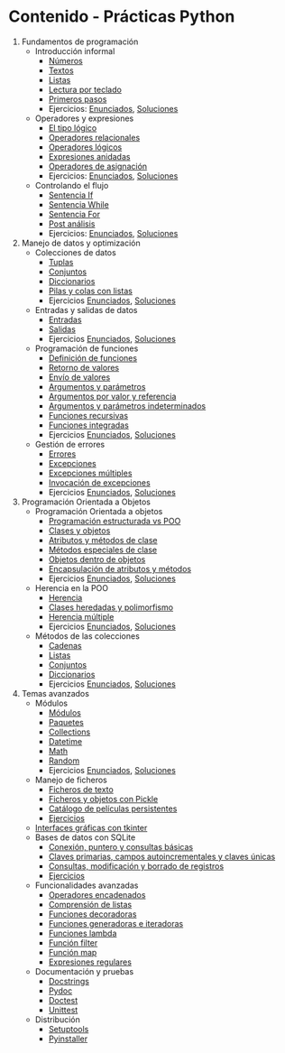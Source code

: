 # Contenido - Prácticas Python
 1. Fundamentos de programación
    * Introducción informal
      * [Números](https://github.com/gapc87/python/blob/master/Fase%201%20-%20Fundamentos%20de%20programacion/Tema%2001%20-%20Introduccion%20informal/Apuntes/Leccion%201%20(Apuntes)%20-%20Numeros.ipynb)
      * [Textos](https://github.com/gapc87/python/blob/master/Fase%201%20-%20Fundamentos%20de%20programacion/Tema%2001%20-%20Introduccion%20informal/Apuntes/Leccion%202%20(Apuntes)%20-%20Textos.ipynb)
      * [Listas](https://github.com/gapc87/python/blob/master/Fase%201%20-%20Fundamentos%20de%20programacion/Tema%2001%20-%20Introduccion%20informal/Apuntes/Leccion%203%20(Apuntes)%20-%20Listas.ipynb)
      * [Lectura por teclado](https://github.com/gapc87/python/blob/master/Fase%201%20-%20Fundamentos%20de%20programacion/Tema%2001%20-%20Introduccion%20informal/Apuntes/Leccion%204%20(Apuntes)%20-%20Lectura%20por%20teclado.ipynb)
      * [Primeros pasos](https://github.com/gapc87/python/blob/master/Fase%201%20-%20Fundamentos%20de%20programacion/Tema%2001%20-%20Introduccion%20informal/Apuntes/Leccion%205%20(Apuntes)%20-%20Primeros%20pasos.ipynb)
      * Ejercicios: [Enunciados](https://github.com/gapc87/python/blob/master/Fase%201%20-%20Fundamentos%20de%20programacion/Tema%2001%20-%20Introduccion%20informal/Ejercicios/Enunciados.ipynb), [Soluciones](https://github.com/gapc87/python/blob/master/Fase%201%20-%20Fundamentos%20de%20programacion/Tema%2001%20-%20Introduccion%20informal/Ejercicios/Soluciones.ipynb)
    * Operadores y expresiones
      * [El tipo lógico](https://github.com/gapc87/python/blob/master/Fase%201%20-%20Fundamentos%20de%20programacion/Tema%2002%20-%20Operadores%20y%20expresiones/Apuntes/Leccion%201%20(Apuntes)%20-%20El%20tipo%20logico.ipynb)
      * [Operadores relacionales](https://github.com/gapc87/python/blob/master/Fase%201%20-%20Fundamentos%20de%20programacion/Tema%2002%20-%20Operadores%20y%20expresiones/Apuntes/Leccion%202%20(Apuntes)%20-%20Operadores%20relacionales.ipynb)
      * [Operadores lógicos](https://github.com/gapc87/python/blob/master/Fase%201%20-%20Fundamentos%20de%20programacion/Tema%2002%20-%20Operadores%20y%20expresiones/Apuntes/Leccion%203%20(Apuntes)%20-%20Operadores%20logicos.ipynb)
      * [Expresiones anidadas](https://github.com/gapc87/python/blob/master/Fase%201%20-%20Fundamentos%20de%20programacion/Tema%2002%20-%20Operadores%20y%20expresiones/Apuntes/Leccion%204%20(Apuntes)%20-%20Expresiones%20anidadas.ipynb)
      * [Operadores de asignación](https://github.com/gapc87/python/blob/master/Fase%201%20-%20Fundamentos%20de%20programacion/Tema%2002%20-%20Operadores%20y%20expresiones/Apuntes/Leccion%205%20(Apuntes)%20-%20Operadores%20de%20asignacion.ipynb)
      * Ejercicios: [Enunciados](https://github.com/gapc87/python/blob/master/Fase%201%20-%20Fundamentos%20de%20programacion/Tema%2002%20-%20Operadores%20y%20expresiones/Ejercicios/Enunciados.ipynb), [Soluciones](https://github.com/gapc87/python/blob/master/Fase%201%20-%20Fundamentos%20de%20programacion/Tema%2002%20-%20Operadores%20y%20expresiones/Ejercicios/Soluciones.ipynb)
    * Controlando el flujo
      * [Sentencia If](https://github.com/gapc87/python/blob/master/Fase%201%20-%20Fundamentos%20de%20programacion/Tema%2003%20-%20Controlando%20el%20flujo/Apuntes/Leccion%201%20(Apuntes)%20-%20Sentencia%20If.ipynb)
      * [Sentencia While](https://github.com/gapc87/python/blob/master/Fase%201%20-%20Fundamentos%20de%20programacion/Tema%2003%20-%20Controlando%20el%20flujo/Apuntes/Leccion%202%20(Apuntes)%20-%20Sentencia%20While.ipynb)
      * [Sentencia For](https://github.com/gapc87/python/blob/master/Fase%201%20-%20Fundamentos%20de%20programacion/Tema%2003%20-%20Controlando%20el%20flujo/Apuntes/Leccion%203%20(Apuntes)%20-%20Sentencia%20For.ipynb)
      * [Post análisis](https://github.com/gapc87/python/blob/master/Fase%201%20-%20Fundamentos%20de%20programacion/Tema%2003%20-%20Controlando%20el%20flujo/Apuntes/Leccion%204%20(Apuntes)%20-%20Post%20analisis.ipynb)
      * Ejercicios: [Enunciados](https://github.com/gapc87/python/blob/master/Fase%201%20-%20Fundamentos%20de%20programacion/Tema%2003%20-%20Controlando%20el%20flujo/Ejercicios/Enunciados.ipynb), [Soluciones](https://github.com/gapc87/python/blob/master/Fase%201%20-%20Fundamentos%20de%20programacion/Tema%2003%20-%20Controlando%20el%20flujo/Ejercicios/Soluciones.ipynb)
2.  Manejo de datos y optimización
      * Colecciones de datos
        * [Tuplas](https://github.com/gapc87/python/blob/master/Fase%202%20-%20Manejo%20de%20datos%20y%20optimizacion/Tema%2004%20-%20Colecciones%20de%20datos/Apuntes/Leccion%201%20(Apuntes)%20-%20Tuplas.ipynb)
        * [Conjuntos](https://github.com/gapc87/python/blob/master/Fase%202%20-%20Manejo%20de%20datos%20y%20optimizacion/Tema%2004%20-%20Colecciones%20de%20datos/Apuntes/Leccion%202%20(Apuntes)%20-%20Conjuntos.ipynb)
        * [Diccionarios](https://github.com/gapc87/python/blob/master/Fase%202%20-%20Manejo%20de%20datos%20y%20optimizacion/Tema%2004%20-%20Colecciones%20de%20datos/Apuntes/Leccion%203%20(Apuntes)%20-%20Diccionarios.ipynb)
        * [Pilas y colas con listas](https://github.com/gapc87/python/blob/master/Fase%202%20-%20Manejo%20de%20datos%20y%20optimizacion/Tema%2004%20-%20Colecciones%20de%20datos/Apuntes/Leccion%204%20(Apuntes)%20-%20Pilas%20y%20colas%20con%20listas.ipynb)
        * Ejercicios [Enunciados](https://github.com/gapc87/python/blob/master/Fase%202%20-%20Manejo%20de%20datos%20y%20optimizacion/Tema%2004%20-%20Colecciones%20de%20datos/Ejercicios/Enunciados.ipynb), [Soluciones](https://github.com/gapc87/python/blob/master/Fase%202%20-%20Manejo%20de%20datos%20y%20optimizacion/Tema%2004%20-%20Colecciones%20de%20datos/Ejercicios/Soluciones.ipynb)
      * Entradas y salidas de datos
        * [Entradas](https://github.com/gapc87/python/blob/master/Fase%202%20-%20Manejo%20de%20datos%20y%20optimizacion/Tema%2005%20-%20Entradas%20y%20salidas%20de%20datos/Apuntes/Leccion%201%20(Apuntes)%20-%20Entradas.ipynb)
        * [Salidas](https://github.com/gapc87/python/blob/master/Fase%202%20-%20Manejo%20de%20datos%20y%20optimizacion/Tema%2005%20-%20Entradas%20y%20salidas%20de%20datos/Apuntes/Leccion%203%20(Apuntes)%20-%20Salidas.ipynb)
        * Ejercicios [Enunciados](https://github.com/gapc87/python/blob/master/Fase%202%20-%20Manejo%20de%20datos%20y%20optimizacion/Tema%2005%20-%20Entradas%20y%20salidas%20de%20datos/Ejercicios/Enunciados.ipynb), [Soluciones](https://github.com/gapc87/python/blob/master/Fase%202%20-%20Manejo%20de%20datos%20y%20optimizacion/Tema%2005%20-%20Entradas%20y%20salidas%20de%20datos/Ejercicios/Soluciones.ipynb)
      * Programación de funciones
        * [Definición de funciones](https://github.com/gapc87/python/blob/master/Fase%202%20-%20Manejo%20de%20datos%20y%20optimizacion/Tema%2006%20-%20Programacion%20de%20funciones/Apuntes/Leccion%201%20(Apuntes)%20-%20Definicion%20de%20funciones.ipynb)
        * [Retorno de valores](https://github.com/gapc87/python/blob/master/Fase%202%20-%20Manejo%20de%20datos%20y%20optimizacion/Tema%2006%20-%20Programacion%20de%20funciones/Apuntes/Leccion%202%20(Apuntes)%20-%20Retorno%20de%20valores.ipynb)
        * [Envío de valores](https://github.com/gapc87/python/blob/master/Fase%202%20-%20Manejo%20de%20datos%20y%20optimizacion/Tema%2006%20-%20Programacion%20de%20funciones/Apuntes/Leccion%203%20(Apuntes)%20-%20Envio%20de%20valores.ipynb)
        * [Argumentos y parámetros](https://github.com/gapc87/python/blob/master/Fase%202%20-%20Manejo%20de%20datos%20y%20optimizacion/Tema%2006%20-%20Programacion%20de%20funciones/Apuntes/Leccion%204%20(Apuntes)%20-%20Argumentos%20y%20parametros.ipynb)
        * [Argumentos por valor y referencia](https://github.com/gapc87/python/blob/master/Fase%202%20-%20Manejo%20de%20datos%20y%20optimizacion/Tema%2006%20-%20Programacion%20de%20funciones/Apuntes/Leccion%205%20(Apuntes)%20-%20Argumentos%20por%20valor%20y%20referencia.ipynb)
        * [Argumentos y parámetros indeterminados](https://github.com/gapc87/python/blob/master/Fase%202%20-%20Manejo%20de%20datos%20y%20optimizacion/Tema%2006%20-%20Programacion%20de%20funciones/Apuntes/Leccion%206%20(Apuntes)%20-%20Argumentos%20y%20parametros%20indeterminados.ipynb)
        * [Funciones recursivas](https://github.com/gapc87/python/blob/master/Fase%202%20-%20Manejo%20de%20datos%20y%20optimizacion/Tema%2006%20-%20Programacion%20de%20funciones/Apuntes/Leccion%207%20(Apuntes)%20-%20Funciones%20recursivas.ipynb)
        * [Funciones integradas](https://github.com/gapc87/python/blob/master/Fase%202%20-%20Manejo%20de%20datos%20y%20optimizacion/Tema%2006%20-%20Programacion%20de%20funciones/Apuntes/Leccion%208%20(Apuntes)%20-%20Funciones%20integradas.ipynb)
        * Ejercicios [Enunciados](https://github.com/gapc87/python/blob/master/Fase%202%20-%20Manejo%20de%20datos%20y%20optimizacion/Tema%2006%20-%20Programacion%20de%20funciones/Ejercicios/Enunciados.ipynb), [Soluciones](https://github.com/gapc87/python/blob/master/Fase%202%20-%20Manejo%20de%20datos%20y%20optimizacion/Tema%2006%20-%20Programacion%20de%20funciones/Ejercicios/Soluciones.ipynb)
      * Gestión de errores
        * [Errores](https://github.com/gapc87/python/blob/master/Fase%202%20-%20Manejo%20de%20datos%20y%20optimizacion/Tema%2007%20-%20Gestion%20de%20errores/Apuntes/Leccion%201%20(Apuntes)%20-%20Errores.ipynb)
        * [Excepciones](https://github.com/gapc87/python/blob/master/Fase%202%20-%20Manejo%20de%20datos%20y%20optimizacion/Tema%2007%20-%20Gestion%20de%20errores/Apuntes/Leccion%202%20(Apuntes)%20-%20Excepciones.ipynb)
        * [Excepciones múltiples](https://github.com/gapc87/python/blob/master/Fase%202%20-%20Manejo%20de%20datos%20y%20optimizacion/Tema%2007%20-%20Gestion%20de%20errores/Apuntes/Leccion%203%20(Apuntes)%20-%20Excepciones%20multiples.ipynb)
        * [Invocación de excepciones](https://github.com/gapc87/python/blob/master/Fase%202%20-%20Manejo%20de%20datos%20y%20optimizacion/Tema%2007%20-%20Gestion%20de%20errores/Apuntes/Leccion%204%20(Apuntes)%20-%20Invocacion%20de%20excepciones.ipynb)
        * Ejercicios [Enunciados](https://github.com/gapc87/python/blob/master/Fase%202%20-%20Manejo%20de%20datos%20y%20optimizacion/Tema%2007%20-%20Gestion%20de%20errores/Ejercicios/Enunciados.ipynb), [Soluciones](https://github.com/gapc87/python/blob/master/Fase%202%20-%20Manejo%20de%20datos%20y%20optimizacion/Tema%2007%20-%20Gestion%20de%20errores/Ejercicios/Soluciones.ipynb)
3.  Programación Orientada a Objetos
    * Programación Orientada a objetos
        * [Programación estructurada vs POO](https://github.com/gapc87/python/blob/master/Fase%203%20-%20Programacion%20Orientada%20a%20Objetos/Tema%2008%20-%20Programacion%20Orientada%20a%20Objetos/Apuntes/Leccion%201%20(Apuntes)%20-%20Programacion%20estructurada%20vs%20POO.ipynb)
        * [Clases y objetos](https://github.com/gapc87/python/blob/master/Fase%203%20-%20Programacion%20Orientada%20a%20Objetos/Tema%2008%20-%20Programacion%20Orientada%20a%20Objetos/Apuntes/Leccion%202%20(Apuntes)%20-%20Clases%20y%20objetos.ipynb)
        * [Atributos y métodos de clase](https://github.com/gapc87/python/blob/master/Fase%203%20-%20Programacion%20Orientada%20a%20Objetos/Tema%2008%20-%20Programacion%20Orientada%20a%20Objetos/Apuntes/Leccion%203%20(Apuntes)%20-%20Atributos%20y%20metodos%20de%20clase.ipynb)
        * [Métodos especiales de clase](https://github.com/gapc87/python/blob/master/Fase%203%20-%20Programacion%20Orientada%20a%20Objetos/Tema%2008%20-%20Programacion%20Orientada%20a%20Objetos/Apuntes/Leccion%204%20(Apuntes)%20-%20Metodos%20especiales%20de%20clase.ipynb)
        * [Objetos dentro de objetos](https://github.com/gapc87/python/blob/master/Fase%203%20-%20Programacion%20Orientada%20a%20Objetos/Tema%2008%20-%20Programacion%20Orientada%20a%20Objetos/Apuntes/Leccion%205%20(Apuntes)%20-%20Objetos%20dentro%20de%20objetos.ipynb)
        * [Encapsulación de atributos y métodos](https://github.com/gapc87/python/blob/master/Fase%203%20-%20Programacion%20Orientada%20a%20Objetos/Tema%2008%20-%20Programacion%20Orientada%20a%20Objetos/Apuntes/Leccion%206%20(Apuntes)%20-%20Encapsulacion%20de%20atributos%20y%20metodos.ipynb)
        * Ejercicios [Enunciados](https://github.com/gapc87/python/blob/master/Fase%203%20-%20Programacion%20Orientada%20a%20Objetos/Tema%2008%20-%20Programacion%20Orientada%20a%20Objetos/Ejercicios/Enunciados.ipynb), [Soluciones](https://github.com/gapc87/python/blob/master/Fase%203%20-%20Programacion%20Orientada%20a%20Objetos/Tema%2008%20-%20Programacion%20Orientada%20a%20Objetos/Ejercicios/Soluciones.ipynb)
    * Herencia en la POO
        * [Herencia](https://github.com/gapc87/python/blob/master/Fase%203%20-%20Programacion%20Orientada%20a%20Objetos/Tema%2009%20-%20Herencia%20en%20la%20POO/Apuntes/Leccion%201%20(Apuntes)%20-%20Herencia.ipynb)
        * [Clases heredadas y polimorfismo](https://github.com/gapc87/python/blob/master/Fase%203%20-%20Programacion%20Orientada%20a%20Objetos/Tema%2009%20-%20Herencia%20en%20la%20POO/Apuntes/Leccion%202%20(Apuntes)%20-%20Clases%20heredadas%20y%20polimorfismo.ipynb)
        * [Herencia múltiple](https://github.com/gapc87/python/blob/master/Fase%203%20-%20Programacion%20Orientada%20a%20Objetos/Tema%2009%20-%20Herencia%20en%20la%20POO/Apuntes/Leccion%203%20(Apuntes)%20-%20Herencia%20m%C2%A3ltiple.ipynb)
        * Ejercicios [Enunciados](https://github.com/gapc87/python/blob/master/Fase%203%20-%20Programacion%20Orientada%20a%20Objetos/Tema%2009%20-%20Herencia%20en%20la%20POO/Ejercicios/Enunciados.ipynb), [Soluciones](https://github.com/gapc87/python/blob/master/Fase%203%20-%20Programacion%20Orientada%20a%20Objetos/Tema%2009%20-%20Herencia%20en%20la%20POO/Ejercicios/Soluciones.ipynb)
    * Métodos de las colecciones
        * [Cadenas](https://github.com/gapc87/python/blob/master/Fase%203%20-%20Programacion%20Orientada%20a%20Objetos/Tema%2010%20-%20Metodos%20de%20las%20colecciones/Apuntes/Leccion%201%20(Apuntes)%20-%20Cadenas.ipynb)
        * [Listas](https://github.com/gapc87/python/blob/master/Fase%203%20-%20Programacion%20Orientada%20a%20Objetos/Tema%2010%20-%20Metodos%20de%20las%20colecciones/Apuntes/Leccion%202%20(Apuntes)%20-%20Listas.ipynb)
        * [Conjuntos](https://github.com/gapc87/python/blob/master/Fase%203%20-%20Programacion%20Orientada%20a%20Objetos/Tema%2010%20-%20Metodos%20de%20las%20colecciones/Apuntes/Leccion%203%20(Apuntes)%20-%20Conjuntos.ipynb)
        * [Diccionarios](https://github.com/gapc87/python/blob/master/Fase%203%20-%20Programacion%20Orientada%20a%20Objetos/Tema%2010%20-%20Metodos%20de%20las%20colecciones/Apuntes/Leccion%204%20(Apuntes)%20-%20Diccionarios.ipynb)
        * Ejercicios [Enunciados](https://github.com/gapc87/python/blob/master/Fase%203%20-%20Programacion%20Orientada%20a%20Objetos/Tema%2010%20-%20Metodos%20de%20las%20colecciones/Ejercicios/Enunciados.ipynb), [Soluciones](https://github.com/gapc87/python/blob/master/Fase%203%20-%20Programacion%20Orientada%20a%20Objetos/Tema%2010%20-%20Metodos%20de%20las%20colecciones/Ejercicios/Soluciones.ipynb)
4.  Temas avanzados
    * Módulos
      * [Módulos](https://github.com/gapc87/python/tree/master/Fase%204%20-%20Temas%20avanzados/Tema%2011%20-%20Modulos/Apuntes/Leccion%2001%20(Apuntes)%20-%20Modulos)
      * [Paquetes](https://github.com/gapc87/python/tree/master/Fase%204%20-%20Temas%20avanzados/Tema%2011%20-%20Modulos/Apuntes/Leccion%2002%20(Apuntes)%20-%20Paquetes)
      * [Collections](https://github.com/gapc87/python/blob/master/Fase%204%20-%20Temas%20avanzados/Tema%2011%20-%20Modulos/Apuntes/Leccion%2004%20(Apuntes)%20-%20Collections.ipynb)
      * [Datetime](https://github.com/gapc87/python/blob/master/Fase%204%20-%20Temas%20avanzados/Tema%2011%20-%20Modulos/Apuntes/Leccion%2005%20(Apuntes)%20-%20Datetime.ipynb)
      * [Math](https://github.com/gapc87/python/blob/master/Fase%204%20-%20Temas%20avanzados/Tema%2011%20-%20Modulos/Apuntes/Leccion%2006%20(Apuntes)%20-%20Math.ipynb)
      * [Random](https://github.com/gapc87/python/blob/master/Fase%204%20-%20Temas%20avanzados/Tema%2011%20-%20Modulos/Apuntes/Leccion%2007%20(Apuntes)%20-%20Random.ipynb)
      * Ejercicios [Enunciados](https://github.com/gapc87/python/blob/master/Fase%204%20-%20Temas%20avanzados/Tema%2011%20-%20Modulos/Ejercicios/Enunciados.ipynb), [Soluciones](https://github.com/gapc87/python/blob/master/Fase%204%20-%20Temas%20avanzados/Tema%2011%20-%20Modulos/Ejercicios/Soluciones.ipynb)
    * Manejo de ficheros
      * [Ficheros de texto](https://github.com/gapc87/python/blob/master/Fase%204%20-%20Temas%20avanzados/Tema%2012%20-%20Manejo%20de%20ficheros/Apuntes/Leccion%2002%20(Apuntes)%20-%20Ficheros%20de%20texto.ipynb)
      * [Ficheros y objetos con Pickle](https://github.com/gapc87/python/blob/master/Fase%204%20-%20Temas%20avanzados/Tema%2012%20-%20Manejo%20de%20ficheros/Apuntes/Leccion%2003%20(Apuntes)%20-%20Ficheros%20y%20objetos%20con%20Pickle.ipynb)
      * [Catálogo de películas persistentes](https://github.com/gapc87/python/blob/master/Fase%204%20-%20Temas%20avanzados/Tema%2012%20-%20Manejo%20de%20ficheros/Apuntes/Leccion%2004%20(Apuntes)%20-%20Catalogo%20de%20peliculas%20persistente.ipynb)
      * [Ejercicios](https://github.com/gapc87/python/tree/master/Fase%204%20-%20Temas%20avanzados/Tema%2012%20-%20Manejo%20de%20ficheros/Apuntes)
     * [Interfaces gráficas con tkinter](https://github.com/gapc87/python/tree/master/Fase%204%20-%20Temas%20avanzados/Tema%2013%20-%20Interfaces%20graficas%20con%20tkinter/Apuntes)
     * Bases de datos con SQLite
       * [Conexión, puntero y consultas básicas](https://github.com/gapc87/python/blob/master/Fase%204%20-%20Temas%20avanzados/Tema%2014%20-%20Bases%20de%20datos%20con%20SQLite/Apuntes/Leccion%2001%20(Apuntes)%20-%20Conexion%2C%20puntero%20y%20consultas%20basicas.ipynb)
       * [Claves primarias, campos autoincrementales y claves únicas](https://github.com/gapc87/python/blob/master/Fase%204%20-%20Temas%20avanzados/Tema%2014%20-%20Bases%20de%20datos%20con%20SQLite/Apuntes/Leccion%2002%20(Apuntes)%20-%20Claves%20primarias%2C%20campos%20autoincrementales%20y%20claves%20unicas.ipynb)
       * [Consultas, modificación y borrado de registros](https://github.com/gapc87/python/blob/master/Fase%204%20-%20Temas%20avanzados/Tema%2014%20-%20Bases%20de%20datos%20con%20SQLite/Apuntes/Leccion%2003%20(Apuntes)%20-%20Consultas%2C%20modificacion%20y%20borrado%20registros.ipynb)
       * [Ejercicios](https://github.com/gapc87/python/tree/master/Fase%204%20-%20Temas%20avanzados/Tema%2014%20-%20Bases%20de%20datos%20con%20SQLite/Ejercicios)
     * Funcionalidades avanzadas
       * [Operadores encadenados](https://github.com/gapc87/python/blob/master/Fase%204%20-%20Temas%20avanzados/Tema%2015%20-%20Funcionalidades%20avanzadas/Apuntes/Leccion%2001%20(Apuntes)%20-%20Operadores%20encadenados.ipynb)
       * [Comprensión de listas](https://github.com/gapc87/python/blob/master/Fase%204%20-%20Temas%20avanzados/Tema%2015%20-%20Funcionalidades%20avanzadas/Apuntes/Leccion%2002%20(Apuntes)%20-%20Comprensi%C2%A2n%20de%20listas.ipynb)
       * [Funciones decoradoras](https://github.com/gapc87/python/blob/master/Fase%204%20-%20Temas%20avanzados/Tema%2015%20-%20Funcionalidades%20avanzadas/Apuntes/Leccion%2003%20(Apuntes)%20-%20Funciones%20decoradoras.ipynb)
       * [Funciones generadoras e iteradoras](https://github.com/gapc87/python/blob/master/Fase%204%20-%20Temas%20avanzados/Tema%2015%20-%20Funcionalidades%20avanzadas/Apuntes/Leccion%2004%20(Apuntes)%20-%20Funciones%20generadoras%20e%20iteradores.ipynb)
       * [Funciones lambda](https://github.com/gapc87/python/blob/master/Fase%204%20-%20Temas%20avanzados/Tema%2015%20-%20Funcionalidades%20avanzadas/Apuntes/Leccion%2005%20(Apuntes)%20-%20Funciones%20lambda.ipynb)
       * [Función filter](https://github.com/gapc87/python/blob/master/Fase%204%20-%20Temas%20avanzados/Tema%2015%20-%20Funcionalidades%20avanzadas/Apuntes/Leccion%2006%20(Apuntes)%20-%20Funcion%20filter.ipynb)
       * [Función map](https://github.com/gapc87/python/blob/master/Fase%204%20-%20Temas%20avanzados/Tema%2015%20-%20Funcionalidades%20avanzadas/Apuntes/Leccion%2007%20(Apuntes)%20-%20Funcion%20map.ipynb)
       * [Expresiones regulares](https://github.com/gapc87/python/blob/master/Fase%204%20-%20Temas%20avanzados/Tema%2015%20-%20Funcionalidades%20avanzadas/Apuntes/Leccion%2008%20(Apuntes)%20-%20Expresiones%20regulares.ipynb)
     * Documentación y pruebas
       * [Docstrings](https://github.com/gapc87/python/blob/master/Fase%204%20-%20Temas%20avanzados/Tema%2016%20-%20Documentacion%20y%20pruebas/Apuntes/Leccion%2001%20(Apuntes)%20-%20Docstrings.ipynb)
       * [Pydoc](https://github.com/gapc87/python/blob/master/Fase%204%20-%20Temas%20avanzados/Tema%2016%20-%20Documentacion%20y%20pruebas/Apuntes/Leccion%2002%20(Apuntes)%20-%20Pydoc.ipynb)
       * [Doctest](https://github.com/gapc87/python/blob/master/Fase%204%20-%20Temas%20avanzados/Tema%2016%20-%20Documentacion%20y%20pruebas/Apuntes/Leccion%2003%20(Apuntes)%20-%20Doctest.ipynb)
       * [Unittest](https://github.com/gapc87/python/blob/master/Fase%204%20-%20Temas%20avanzados/Tema%2016%20-%20Documentacion%20y%20pruebas/Apuntes/Leccion%2004%20(Apuntes)%20-%20Unittest.ipynb)
     * Distribución
       * [Setuptools](https://github.com/gapc87/python/blob/master/Fase%204%20-%20Temas%20avanzados/Tema%2017%20-%20Distribucion/Leccion%2001%20(Apuntes)%20-%20Setuptools.ipynb)
       * [Pyinstaller](https://github.com/gapc87/python/blob/master/Fase%204%20-%20Temas%20avanzados/Tema%2017%20-%20Distribucion/Leccion%2002%20(Apuntes)%20-%20Pyinstaller.ipynb)
